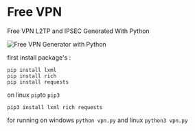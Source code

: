 # Free VPN
Free VPN L2TP and IPSEC Generated With Python

![Free VPN Generator with Python](https://raw.githubusercontent.com/Pymmdrza/FreeVPN/mainx/vpn.png 'Free VPN Generator with Python')

first install package's :

```
pip install lxml
pip install rich
pip install requests

```
on linux `pip`to `pip3`

```
pip3 install lxml rich requests
```


for running on windows `python vpn.py` and linux `python3 vpn.py`
